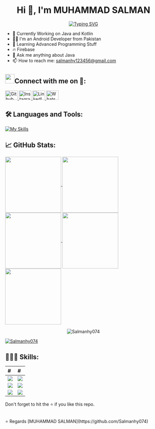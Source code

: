 <h1 align="center">Hi 👋, I'm MUHAMMAD SALMAN</h1>

<div align="center">
  <a href="https://git.io/typing-svg">
    <img src="https://readme-typing-svg.demolab.com?font=Roboto+Slab&weight=500&size=25&duration=4000&pause=500&color=FF8000&center=true&vCenter=true&width=665&height=55&lines=Hi+%F0%9F%91%8B%2C+I'm+MUHAMMAD+SALMAN;%F0%9F%94%AD+I’m+currently+working+on+Java+and+Kotlin;%F0%9F%8C%B1+Learning+advanced+Programming+Stuff;%E2%9A%A1+Firebase;%F0%9F%93%AB+How+to+reach+me%3A+salmanhy123456%40gmail.com" alt="Typing SVG" />
  </a>
</div>



- 🔭 Currently Working on Java and Kotlin
- 👨‍💻 I'm an Android Developer from Pakistan
- 🌱 Learning Advanced Programming Stuff
- 🔥 Firebase
- 💬 Ask me anything about Java
- 📫 How to reach me: salmanhy123456@gmail.com






  
  
<h2 align="left" > <img src="https://media.giphy.com/media/iY8CRBdQXODJSCERIr/giphy.gif" width="30" height="30" style="margin-center: 10px;">Connect with me on 🤝: </h2>

<div id="badges" align="left">
  <a href="https://github.com/Salmanhy074/Salmanhy074">
    <img src="https://raw.githubusercontent.com/rahuldkjain/github-profile-readme-generator/master/src/images/icons/Social/github.svg" alt="Github" height="30" width="40"/>
  </a>
  <a href="https://www.instagram.com/itxz_sallu_">
    <img src="https://raw.githubusercontent.com/rahuldkjain/github-profile-readme-generator/master/src/images/icons/Social/instagram.svg" alt="Instagram" height="30" width="40"/>
  </a>
  <a href="https://www.linkedin.com/in/muhammad-salman074">
    <img src="https://raw.githubusercontent.com/rahuldkjain/github-profile-readme-generator/master/src/images/icons/Social/linked-in-alt.svg" alt="LinkedIn" height="30" width="40"/>
  </a>
  <a href="https://wa.me/+923082456659">
    <img src="https://raw.githubusercontent.com/rahuldkjain/github-profile-readme-generator/master/src/images/icons/Social/whatsapp.svg" alt="WhatsApp" height="30" width="40"/>
  </a>
</div>




<h2>🛠 Languages and Tools:</h2>

[![My Skills](https://skillicons.dev/icons?i=java,kotlin,firebase,github,androidstudio,idea,stackoverflow,vscode)](https://skillicons.dev)


<h2>📈 GitHub Stats:</h2>

<div align="left">
  <a href="https://github.com/Salmanhy074">
    <img align="center" src="http://github-profile-summary-cards.vercel.app/api/cards/stats?username=Salmanhy074&theme=2077" height="180em" />
    <img align="center" src="http://github-profile-summary-cards.vercel.app/api/cards/most-commit-language?username=Salmanhy074&theme=2077" height="180em" />
    <img align="center" src="http://github-profile-summary-cards.vercel.app/api/cards/repos-per-language?username=Salmanhy074&theme=2077" height="180em" />
    <img align="center" src="http://github-profile-summary-cards.vercel.app/api/cards/productive-time?username=Salmanhy074&theme=2077" height="180em" />
    <img align="center" src="http://github-profile-summary-cards.vercel.app/api/cards/profile-details?username=Salmanhy074&theme=2077" height="180em" />
  </a>
</div>

<p style="text-align: center;">
  <img src="https://github-readme-streak-stats.herokuapp.com/?user=Salmanhy074&" alt="Salmanhy074" />
</p>


<p align="left"> <a href="https://github.com/ryo-ma/github-profile-trophy"><img src="https://github-profile-trophy.vercel.app/?username=Salmanhy074" alt="Salmanhy074" /></a> </p>


<h2>🧑🏻‍💻 Skills:</h2>

| # | # |
| :------------ | :--------------- |
| <img src="https://img.shields.io/badge/-Java-0D1117?style=flat-square&logo=oracle&logoColor=F0DB4F"> | <img src="https://img.shields.io/badge/-Kotlin-0D1117?style=flat-square&logo=kotlin&logoColor=F0DB4F"> |
| <img src="https://img.shields.io/badge/-XML-0D1117?style=flat-square&logo=html5&logoColor=F0DB4F"> | <img src="https://img.shields.io/badge/-Firebase-0D1117?style=flat-square&logo=firebase&logoColor=F0DB4F"> |
| <img src="https://img.shields.io/badge/-API-0D1117?style=flat-square&logo=fastapi&logoColor=F0DB4F"> | <img src="https://img.shields.io/badge/-Material%20Design-0D1117?style=flat-square&logo=material-design&logoColor=F0DB4F"> |








Don't forget to hit the :star: if you like this repo.

<br>
⭐ Regards [MUHAMMAD SALMAN](https://github.com/Salmanhy074)
